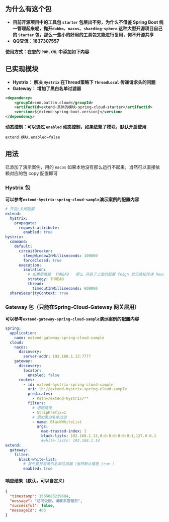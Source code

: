 ## 为什么有这个包

- **目前开源项目中的工具包 `starter` 包层出不穷，为什么不借鉴 Spring Boot 统一管理起来呢，抛开`dubbo`、`nacos`、`sharding-sphere` 这种大型开源项目自己的 `Starter` 包，那么一些小的好用的工具包又能进行复用，何不开源共享**
- **QQ交流：1837307557**

**使用方式：在您的 `POM.XML` 中添加如下内容**

## 已实现模块

- **Hystrix： 解决 `Hystrix` 在Thread策略下 `ThreadLocal` 传递请求头的问题**
- **Gateway： 增加了黑白名单过滤器**



```xml
<dependency>
    <groupId>com.battcn.cloud</groupId>
    <artifactId>extend-具体的模块-spring-cloud-starter</artifactId>
    <version>${extend-spring-boot.version}</version>
</dependency>
```


**动态控制：可以通过 `enabled` 动态控制，如果依赖了模块，默认开启使用**
``` properties
extend.模块.enabled=false
```


## 用法

已添加了演示案例，用的 `nacos` 如果本地没有那么运行不起来，当然可以直接依赖对应的包 copy 配置即可

### Hystrix 包

**可以参考`extend-hystrix-spring-cloud-sample`演示案例的配置内容**

``` yaml
# 开启/关闭配置
extend:
  hystrix:
    propagate:
      request-attribute:
        enabled: true
hystrix:
  command:
    default:
      circuitBreaker:
        sleepWindowInMilliseconds: 100000
        forceClosed: true
      execution:
        isolation:
          # 如果策略是  THREAD   那么 开启了上面的配置 feign 就无感知传递 header 了
          strategy: THREAD
          thread:
            timeoutInMilliseconds: 600000
  shareSecurityContext: true
```


### Gateway 包（只能在Spring-Cloud-Gateway 网关层用）

**可以参考`extend-gateway-spring-cloud-sample`演示案例的配置内容**

``` yaml
spring:
  application:
    name: extend-gateway-spring-cloud-sample
  cloud:
    nacos:
      discovery:
        server-addr: 192.168.1.13:7777
    gateway:
      discovery:
        locator:
          enabled: false
      routes:
        - id: extend-hystrix-spring-cloud-sample
          uri: lb://extend-hystrix-spring-cloud-sample
          predicates:
            - Path=/extend-hystrix/**
          filters:
            # 切割路径
            - StripPrefix=1
            # 添加黑白名单过滤
            - name: BlackWhiteList
              args:
                max-trusted-index: 1
                black-lists: 192.168.1.13,0:0:0:0:0:0:0:1,127.0.0.1
                #white-lists: 192.168.1.14
extend:
  gateway:
    filter:
      black-white-list:
        # 首先要开启黑白名单过滤器（当然默认值是 true ）
        enabled: true                
```

#### 响应结果（默认，可以自定义）

``` json
{
  "timestamp": 1565083229684,
  "message": "访问受限，请联系管理员",
  "successful": false,
  "messageId": 403
}
```